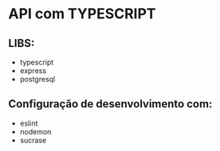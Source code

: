 # API com TYPESCRIPT

## LIBS:
- typescript
- express
- postgresql

## Configuração de desenvolvimento com: 
- eslint
- nodemon
- sucrase